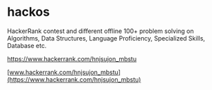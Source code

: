 # hackos
HackerRank contest and different offline 100+ problem solving on Algorithms, Data Structures, Language Proficiency, Specialized Skills, Database etc.

https://www.hackerrank.com/hnjsujon_mbstu

[www.hackerrank.com/hnjsujon_mbstu](https://www.hackerrank.com/hnjsujon_mbstu)
